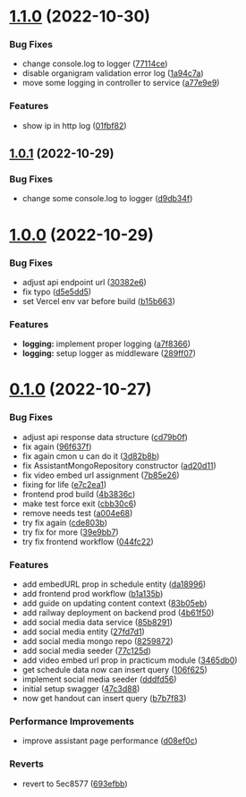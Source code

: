 # [1.1.0](https://github.com/izzuzantyaf/fisdascms/compare/v1.0.1...v1.1.0) (2022-10-30)


### Bug Fixes

* change console.log to logger ([77114ce](https://github.com/izzuzantyaf/fisdascms/commit/77114ce50614888487f3b914823d9914fe361825))
* disable organigram validation error log ([1a94c7a](https://github.com/izzuzantyaf/fisdascms/commit/1a94c7ae2bbea2900340ab5f174b5194138c2179))
* move some logging in controller to service ([a77e9e9](https://github.com/izzuzantyaf/fisdascms/commit/a77e9e9575b797097661ccdc2fb363000468fd17))


### Features

* show ip in http log ([01fbf82](https://github.com/izzuzantyaf/fisdascms/commit/01fbf829756dd4dc2cbe2edee5ee186eb1d8fa8e))



## [1.0.1](https://github.com/izzuzantyaf/fisdascms/compare/v1.0.0...v1.0.1) (2022-10-29)


### Bug Fixes

* change some console.log to logger ([d9db34f](https://github.com/izzuzantyaf/fisdascms/commit/d9db34f604d36b8c174b87a9940b34f9a0f61ecd))



# [1.0.0](https://github.com/izzuzantyaf/fisdascms/compare/v0.1.0...v1.0.0) (2022-10-29)


### Bug Fixes

* adjust api endpoint url ([30382e6](https://github.com/izzuzantyaf/fisdascms/commit/30382e66b1e1a3264607438b810145efc8ac1c37))
* fix typo ([d5e5dd5](https://github.com/izzuzantyaf/fisdascms/commit/d5e5dd561633ec19dd7ce0adc02cf0cc318426ff))
* set Vercel env var before build ([b15b663](https://github.com/izzuzantyaf/fisdascms/commit/b15b663fdb416df389a59cb5b9a14c2ef83dbdb3))


### Features

* **logging:** implement proper logging ([a7f8366](https://github.com/izzuzantyaf/fisdascms/commit/a7f8366b6cec2a10f51a375f01a48b206d8600e9))
* **logging:** setup logger as middleware ([289ff07](https://github.com/izzuzantyaf/fisdascms/commit/289ff07133624cb75d222be0190e46344824c4ef))



# [0.1.0](https://github.com/izzuzantyaf/fisdascms/compare/693efbb486fc58a95854e52df303ff544ed8d81c...v0.1.0) (2022-10-27)


### Bug Fixes

* adjust api response data structure ([cd79b0f](https://github.com/izzuzantyaf/fisdascms/commit/cd79b0f4e92288f16322507c1b4d512d3bc92c38))
* fix again ([96f637f](https://github.com/izzuzantyaf/fisdascms/commit/96f637fe042d1cd9e565c7ccf9808eaee25b2783))
* fix again cmon u can do it ([3d82b8b](https://github.com/izzuzantyaf/fisdascms/commit/3d82b8b78cc51fd66290f7a8ee75921066477960))
* fix AssistantMongoRepository constructor ([ad20d11](https://github.com/izzuzantyaf/fisdascms/commit/ad20d11e3f9699bbfeb0facaf3eb9f30b60aa2b1))
* fix video embed url assignment ([7b85e26](https://github.com/izzuzantyaf/fisdascms/commit/7b85e26f7c37f4140b106233d15e4f81948f2e14))
* fixing for life ([e7c2ea1](https://github.com/izzuzantyaf/fisdascms/commit/e7c2ea15d751e72be1eff525dfd9d0c1778e11b9))
* frontend prod build ([4b3836c](https://github.com/izzuzantyaf/fisdascms/commit/4b3836cf3622483ac677099c70c75a12a4fe1068))
* make test force exit ([cbb30c6](https://github.com/izzuzantyaf/fisdascms/commit/cbb30c66167e8ad1946fca4d564c063f5a732669))
* remove needs test ([a004e68](https://github.com/izzuzantyaf/fisdascms/commit/a004e6801ee7ed7a9cbe9f1cb33c5bd9ad8a54c8))
* try fix again ([cde803b](https://github.com/izzuzantyaf/fisdascms/commit/cde803b3f84fd7afb015161eb4be7e9a2f017191))
* try fix for more ([39e9bb7](https://github.com/izzuzantyaf/fisdascms/commit/39e9bb7c224ceb3bd50a46f6fd8b3aafb63b8d4e))
* try fix frontend workflow ([044fc22](https://github.com/izzuzantyaf/fisdascms/commit/044fc22152b4f03e73f8f4e41e58b0a1c3dc6380))


### Features

* add embedURL prop in schedule entity ([da18996](https://github.com/izzuzantyaf/fisdascms/commit/da18996a2d3550588ee7ff5d78ae569f74322de5))
* add frontend prod workflow ([b1a135b](https://github.com/izzuzantyaf/fisdascms/commit/b1a135b4e9cf7f0a95a98c6feeb49b866dd22d0d))
* add guide on updating content context ([83b05eb](https://github.com/izzuzantyaf/fisdascms/commit/83b05eb64e64c76ec88f3100b209d4d98924cd81))
* add railway deployment on backend prod ([4b61f50](https://github.com/izzuzantyaf/fisdascms/commit/4b61f5067e2704d71eccc4915d4157cb925da759))
* add social media data service ([85b8291](https://github.com/izzuzantyaf/fisdascms/commit/85b82919f96743dcf847ce8f6a3e65d16a20899d))
* add social media entity ([27fd7d1](https://github.com/izzuzantyaf/fisdascms/commit/27fd7d113b57d97c9a68b920a96d26f82f5fd7d7))
* add social media mongo repo ([8259872](https://github.com/izzuzantyaf/fisdascms/commit/825987264fc9884facd56c5b1ccd6ae1971a750d))
* add social media seeder ([77c125d](https://github.com/izzuzantyaf/fisdascms/commit/77c125dff6d02135dc91f5df2c2d4d0f97ce149a))
* add video embed url prop in practicum module ([3465db0](https://github.com/izzuzantyaf/fisdascms/commit/3465db0eaca08e04dd15a2285ca3baf804a4ecdf))
* get schedule data now can insert query ([106f625](https://github.com/izzuzantyaf/fisdascms/commit/106f625ed0860d477e434c6f177a361ae1f9e192))
* implement social media seeder ([dddfd56](https://github.com/izzuzantyaf/fisdascms/commit/dddfd5674390a95fead307a088e04016021a3d48))
* initial setup swagger ([47c3d88](https://github.com/izzuzantyaf/fisdascms/commit/47c3d8851c3088bc018bb02866ca588ce610581b))
* now get handout can insert query ([b7b7f83](https://github.com/izzuzantyaf/fisdascms/commit/b7b7f83b267e07a44b573531cc0a9798570fe0e1))


### Performance Improvements

* improve assistant page performance ([d08ef0c](https://github.com/izzuzantyaf/fisdascms/commit/d08ef0c82ff8498238a86c5396934867c2cac367))


### Reverts

* revert to 5ec8577 ([693efbb](https://github.com/izzuzantyaf/fisdascms/commit/693efbb486fc58a95854e52df303ff544ed8d81c))



